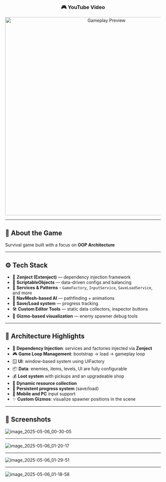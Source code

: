 <h3 align="center">🎮 YouTube Video</h3>

<p align="center">
  <a href="https://www.youtube.com/watch?v=AuXs8xWRCGY" target="_blank">
    <img src="https://img.youtube.com/vi/AuXs8xWRCGY/maxresdefault.jpg" width="640" alt="Gameplay Preview"/>
  </a>
</p>

---

## 📝 About the Game

Survival game built with a focus on **OOP Architecture**

---

## ⚙️ Tech Stack

- 🧩 **Zenject (Extenject)** — dependency injection framework
- 🧾 **ScriptableObjects** — data-driven configs and balancing
- 🔄 **Services & Patterns** - `GameFactory`, `InputService`, `SaveLoadService`, and more
- 🤖 **NavMesh-based AI** — pathfinding + animations
- 💾 **Save/Load system** — progress tracking
- 🛠️ **Custom Editor Tools** — static data collectors, inspector buttons
- 🧭 **Gizmo-based visualization** — enemy spawner debug tools

---

## 🧱 Architecture Highlights

- 🧠 **Dependency Injection**: services and factories injected via **Zenject**
- 🎮 **Game Loop Management**: bootstrap → load → gameplay loop
- 🪟 **UI**: window-based system using UIFactory
- 📦 **Data**: enemies, items, levels, UI are fully configurable
- 💰 **Loot system** with pickups and an upgradeable shop
- 🧃 **Dynamic resource collection**
- 🧠 **Persistent progress system** (save/load)
- 📱 **Mobile and PC** input support
- ✨ **Custom Gizmos**: visualize spawner positions in the scene

---

## 📸 Screenshots

![image_2025-05-06_00-30-05](https://github.com/user-attachments/assets/71c226e3-42b9-45a7-a1c6-d1458244ba32)

---

![image_2025-05-06_01-20-17](https://github.com/user-attachments/assets/0046aa77-4f5c-4c90-a4c9-16102eed13f8)

---

![image_2025-05-06_01-29-51](https://github.com/user-attachments/assets/d1c26e58-c124-4c59-afa6-fe00b2de4ed7)

---

![image_2025-05-06_01-18-58](https://github.com/user-attachments/assets/d24facda-3e1d-4559-a11e-f357c1446e85)

